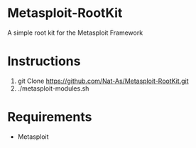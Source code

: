 # Metasploit-RootKit
A simple root kit for the Metasploit Framework

# Instructions
1. git Clone https://github.com/Nat-As/Metasploit-RootKit.git
2. ./metasploit-modules.sh

# Requirements
+ Metasploit
